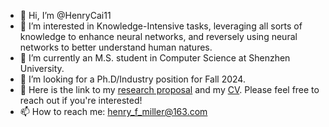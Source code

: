 - 👋 Hi, I’m @HenryCai11
- 👀 I’m interested in Knowledge-Intensive tasks, leveraging all sorts of knowledge to enhance neural networks, and reversely using neural networks to better understand human natures.
- 🌱 I’m currently an M.S. student in Computer Science at Shenzhen University.
- 💞️ I’m looking for a Ph.D/Industry position for Fall 2024.
- 📖 Here is the link to my [research proposal](https://github.com/HenryCai11/HenryCai11/blob/main/Language_Models_as_Knowledgeable_Agents__A_Research_Proposal.pdf) and my [CV](./CV_CM.pdf). Please feel free to reach out if you're interested!
- 📫 How to reach me: henry_f_miller@163.com

<!---
HenryCai11/HenryCai11 is a ✨ special ✨ repository because its `README.md` (this file) appears on your GitHub profile.
You can click the Preview link to take a look at your changes.
--->
